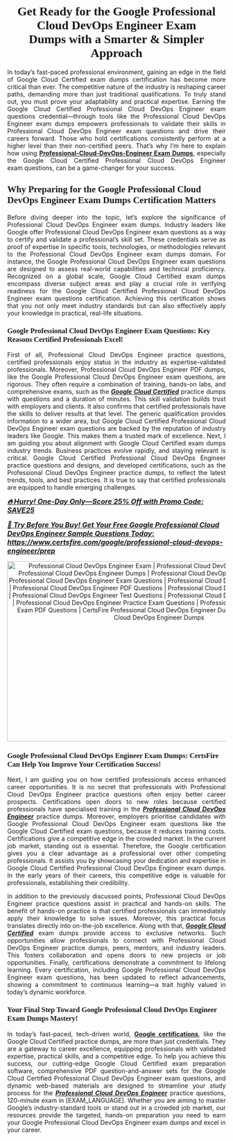 <h1 style="text-align: center;"><strong><span style="display:block; color:#Black; "><span style="font-family:Times New Roman,Times,serif;">Get Ready for the Google Professional Cloud DevOps Engineer Exam Dumps with a Smarter & Simpler Approach</span></span></strong></h1>

<p style="text-align:justify">In today’s fast-paced professional environment, gaining an edge in the field of Google Cloud Certified exam dumps certification has become more critical than ever. The competitive nature of the industry is reshaping career paths, demanding more than just traditional qualifications. To truly stand out, you must prove your adaptability and practical expertise. Earning the Google Cloud Certified Professional Cloud DevOps Engineer exam questions credential—through tools like the Professional Cloud DevOps Engineer exam dumps empowers professionals to validate their skills in Professional Cloud DevOps Engineer exam questions and drive their careers forward. Those who hold certifications consistently perform at a higher level than their non-certified peers. That’s why I’m here to explain how using <a href="https://www.certsfire.com/google/professional-cloud-devops-engineer/prep"><strong>Professional-Cloud-DevOps-Engineer Exam Dumps</strong></a>, especially the Google Cloud Certified Professional Cloud DevOps Engineer exam questions, can be a game-changer for your success.</p>

<h2><strong><span style="display:block; color:#Black; "><span style="font-family:Times New Roman,Times,serif;">Why Preparing for the Google Professional Cloud DevOps Engineer Exam Dumps Certification Matters </span></span></strong></h2>

<p style="text-align:justify">Before diving deeper into the topic, let’s explore the significance of Professional Cloud DevOps Engineer exam dumps. Industry leaders like Google offer Professional Cloud DevOps Engineer exam questions as a way to certify and validate a professional’s skill set. These credentials serve as proof of expertise in specific tools, technologies, or methodologies relevant to the Professional Cloud DevOps Engineer exam dumps domain. For instance, the Google Professional Cloud DevOps Engineer exam questions are designed to assess real-world capabilities and technical proficiency. Recognized on a global scale, Google Cloud Certified exam dumps encompass diverse subject areas and play a crucial role in verifying readiness for the Google Cloud Certified Professional Cloud DevOps Engineer exam questions certification. Achieving this certification shows that you not only meet industry standards but can also effectively apply your knowledge in practical, real-life situations.</p>

<h3><strong><span style="display:block; color:#Black; "><span style="font-family:Times New Roman,Times,serif;">Google Professional Cloud DevOps Engineer Exam Questions: Key Reasons Certified Professionals Excel!</span></span></strong></h3>

<p style="text-align:justify">First of all, Professional Cloud DevOps Engineer practice questions, certified professionals enjoy status in the industry as expertise-validated professionals. Moreover, Professional Cloud DevOps Engineer PDF dumps, like the Google Professional Cloud DevOps Engineer exam questions, are rigorous. They often require a combination of training, hands-on labs, and comprehensive exams, such as the <u><em><strong>Google Cloud Certified</strong></em></u> practice dumps with questions and a duration of minutes. This skill validation builds trust with employers and clients. It also confirms that certified professionals have the skills to deliver results at that level. The generic qualification provides information to a wider area, but Google Cloud Certified Professional Cloud DevOps Engineer exam questions are backed by the reputation of industry leaders like Google. This makes them a trusted mark of excellence. Next, I am guiding you about alignment with Google Cloud Certified exam dumps industry trends. Business practices evolve rapidly, and staying relevant is critical. Google Cloud Certified Professional Cloud DevOps Engineer practice questions and designs, and developed certifications, such as the Professional Cloud DevOps Engineer practice dumps, to reflect the latest trends, tools, and best practices. It is true to say that certified professionals are equipped to handle emerging challenges.</p>

<p><u><span style="font-size:16px;"><strong><em>🔥 Hurry! One-Day Only—Score 25% Off with Promo Code: SAVE25</em></strong></span></u></p>

<p><span style="font-size:16px;"><u><strong><em>📘 Try Before You Buy! Get Your Free Google Professional Cloud DevOps Engineer Sample Questions Today:</em></strong></u> <strong><em><u><a href="https://www.certsfire.com/google/professional-cloud-devops-engineer/prep">https://www.certsfire.com/google/professional-cloud-devops-engineer/prep</a></u></em></strong></span></p>

<p style="text-align: center;"><img alt="Professional Cloud DevOps Engineer Exam | Professional Cloud DevOps Engineer Questions | Professional Cloud DevOps Engineer Dumps | Professional Cloud DevOps Engineer Exam Dumps | Professional Cloud DevOps Engineer Exam Questions | Professional Cloud DevOps Engineer Test Dumps | Professional Cloud DevOps Engineer PDF Questions | Professional Cloud DevOps Engineer Dumps PDF | Professional Cloud DevOps Engineer Test Questions | Professional Cloud DevOps Engineer Braindumps | Professional Cloud DevOps Engineer Practice Exam Questions | Professional Cloud DevOps Engineer Exam PDF Questions | CertsFire Professional Cloud DevOps Engineer Dumps | Google Professional Cloud DevOps Engineer Dumps" src="https://i.ibb.co/Y7vLZbGy/certs6.jpg" style="width: 700px; height: 416px;" /></p>

<h3><strong><span style="display:block; color:#Black; "><span style="font-family:Times New Roman,Times,serif;">Google Professional Cloud DevOps Engineer Exam Dumps: CertsFire Can Help You Improve Your Certification Success!</span></span></strong></h3>

<p style="text-align:justify">Next, I am guiding you on how certified professionals access enhanced career opportunities. It is no secret that professionals with Professional Cloud DevOps Engineer practice questions often enjoy better career prospects. Certifications open doors to new roles because certified professionals have specialised training in the <u><em><strong>Professional Cloud DevOps Engineer</strong></em></u> practice dumps. Moreover, employers prioritise candidates with Google Professional Cloud DevOps Engineer exam questions like the Google Cloud Certified exam questions, because it reduces training costs. Certifications give a competitive edge in the crowded market. In the current job market, standing out is essential. Therefore, the Google certification gives you a clear advantage as a professional over other competing professionals. It assists you by showcasing your dedication and expertise in Google Cloud Certified Professional Cloud DevOps Engineer exam dumps. In the early years of their careers, this competitive edge is valuable for professionals, establishing their credibility.</p>

<p style="text-align:justify">In addition to the previously discussed points, Professional Cloud DevOps Engineer practice questions assist in practical and hands-on skills. The benefit of hands-on practice is that certified professionals can immediately apply their knowledge to solve issues. Moreover, this practical focus translates directly into on-the-job excellence. Along with that, <u><em><strong>Google Cloud Certified</strong></em></u> exam dumps provide access to exclusive networks. Such opportunities allow professionals to connect with Professional Cloud DevOps Engineer practice dumps, peers, mentors, and industry leaders. This fosters collaboration and opens doors to new projects or job opportunities. Finally, certifications demonstrate a commitment to lifelong learning. Every certification, including Google Professional Cloud DevOps Engineer exam questions, has been updated to reflect advancements, showing a commitment to continuous learning—a trait highly valued in today’s dynamic workforce.</p>

<h3><strong><span style="display:block; color:#Black; "><span style="font-family:Times New Roman,Times,serif;">Your Final Step Toward Google Professional Cloud DevOps Engineer Exam Dumps Mastery!</span></span></strong></h3>

<p style="text-align:justify">In today’s fast-paced, tech-driven world, <strong><a href="https://www.certsfire.com/exams/google">Google certifications</a></strong>, like the Google Cloud Certified practice dumps, are more than just credentials. They are a gateway to career excellence, equipping professionals with validated expertise, practical skills, and a competitive edge. To help you achieve this success, our cutting-edge Google Cloud Certified exam preparation software, comprehensive PDF question-and-answer sets for the Google Cloud Certified Professional Cloud DevOps Engineer exam questions, and dynamic web-based materials are designed to streamline your study process for the <u><em><strong>Professional Cloud DevOps Engineer</strong></em></u> practice questions, 120-minute exam in [EXAM_LANGUAGE]. Whether you are aiming to master Google’s industry-standard tools or stand out in a crowded job market, our resources provide the targeted, hands-on preparation you need to earn your Google Professional Cloud DevOps Engineer exam dumps and excel in your career.</p>
